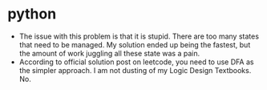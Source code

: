 # python

- The issue with this problem is that it is stupid. There are too many states that need to be managed. My solution ended up being the fastest, but the amount of work juggling all these state was a pain.
- According to official solution post on leetcode, you need to use DFA as the simpler approach. I am not dusting of my Logic Design Textbooks.
No.